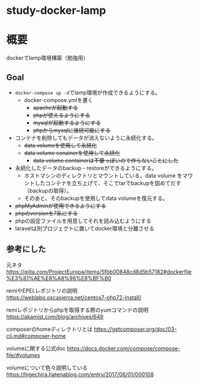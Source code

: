 # study-docker-lamp

# 概要
dockerでlamp環境構築（勉強用）

## Goal
- `docker-compose up -d`でlamp環境が作成できるようにする。
    - docker-compose.ymlを書く
        - ~~apacheが起動する~~
        - ~~phpが使えるようにする~~
        - ~~mysqlが起動するようにする~~
        - ~~phpからmysqlに接続可能にする~~
- コンテナを削除してもデータが消えないように永続化する。
    - ~~data volumeを使用して永続化~~
    - ~~data volume conainerを使用して永続化~~
        - ~~data volume containerは不要っぽいので作らないことにした~~
- 永続化したデータのbackup・restoreができるようにする。
    - ホストマシンのディレクトリとマウントしている、data volume をマウントしたコンテナを立ち上げて、そこでtarでbackupを固めてだす（backupの取得）。
    - そのあと、そのbackupを使用してdata volumeを復元する。
- ~~phpMyAdminが使用できるようにする~~
- ~~phpのversionを7系にする~~
- phpの設定ファイルを用意してそれを読み込むようにする
- laravelは別プロジェクトに置いてdocker環境と分離させる

## 参考にした
元ネタ
https://qiita.com/ProjectEuropa/items/5fbb00848cd8d5b57182#dockerfile%E3%81%AE%E8%A8%98%E8%BF%B0

remiやEPELレポジトリの説明  
https://weblabo.oscasierra.net/centos7-php72-install/

remiレポジトリからphpを取得する際のyumコマンドの説明
https://akamist.com/blog/archives/648

composerのhomeディレクトリとは
https://getcomposer.org/doc/03-cli.md#composer-home

volumeに関する公式doc
https://docs.docker.com/compose/compose-file/#volumes

volumeについて色々説明している
https://higechira.hatenablog.com/entry/2017/06/01/000108

